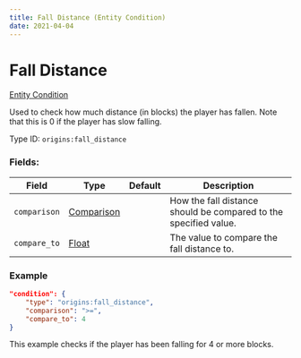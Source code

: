 ```yaml
---
title: Fall Distance (Entity Condition)
date: 2021-04-04
---
```


# Fall Distance

[Entity Condition](../entity_conditions.md)

Used to check how much distance (in blocks) the player has fallen. Note that this is 0 if the player has slow falling.

Type ID: `origins:fall_distance`

### Fields:

Field  | Type | Default | Description
-------|------|---------|-------------
`comparison` | [Comparison](../data_types/comparison.md) | | How the fall distance should be compared to the specified value.
`compare_to` | [Float](../data_types/float.md) | | The value to compare the fall distance to.

### Example
```json
"condition": {
    "type": "origins:fall_distance",
    "comparison": ">=",
    "compare_to": 4
}
```
This example checks if the player has been falling for 4 or more blocks.